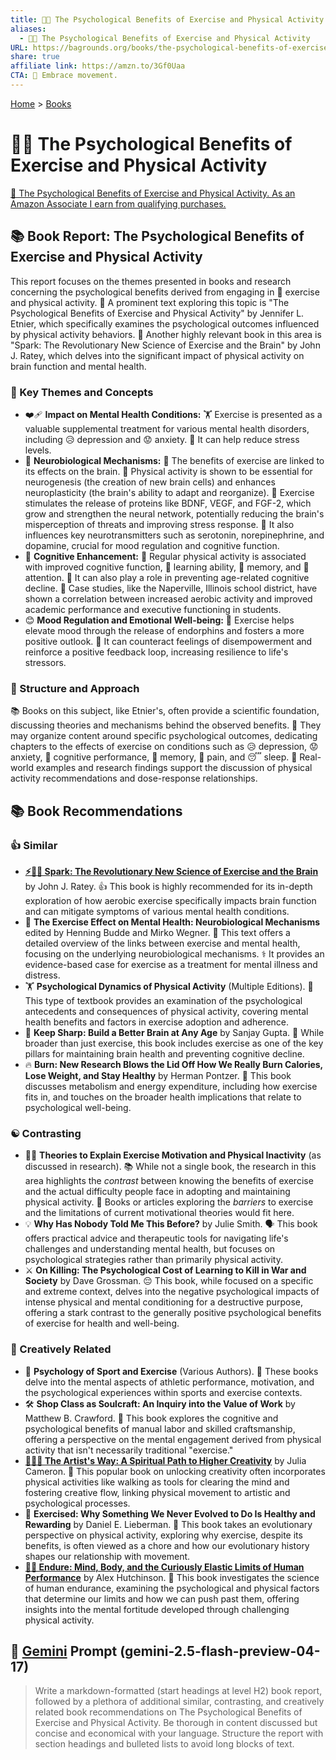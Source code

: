 ```yaml
---
title: 🧠🏃 The Psychological Benefits of Exercise and Physical Activity
aliases:
  - 🧠🏃 The Psychological Benefits of Exercise and Physical Activity
URL: https://bagrounds.org/books/the-psychological-benefits-of-exercise-and-physical-activity
share: true
affiliate link: https://amzn.to/3Gf0Uaa
CTA: 💪 Embrace movement.
---
```

[Home](../index.md) > [Books](./index.md)  
# 🧠🏃 The Psychological Benefits of Exercise and Physical Activity  
[🛒 The Psychological Benefits of Exercise and Physical Activity. As an Amazon Associate I earn from qualifying purchases.](https://amzn.to/3Gf0Uaa)  
  
## 📚 Book Report: The Psychological Benefits of Exercise and Physical Activity  
  
This report focuses on the themes presented in books and research concerning the psychological benefits derived from engaging in 🏃 exercise and physical activity. 🧠 A prominent text exploring this topic is "The Psychological Benefits of Exercise and Physical Activity" by Jennifer L. Etnier, which specifically examines the psychological outcomes influenced by physical activity behaviors. 🧠 Another highly relevant book in this area is "Spark: The Revolutionary New Science of Exercise and the Brain" by John J. Ratey, which delves into the significant impact of physical activity on brain function and mental health.  
  
### 🧠 Key Themes and Concepts  
  
* ❤️‍🩹 **Impact on Mental Health Conditions:** 🏋️ Exercise is presented as a valuable supplemental treatment for various mental health disorders, including 😥 depression and 😟 anxiety. 🧘 It can help reduce stress levels.  
* 🧠 **Neurobiological Mechanisms:** 🔬 The benefits of exercise are linked to its effects on the brain. 🏃 Physical activity is shown to be essential for neurogenesis (the creation of new brain cells) and enhances neuroplasticity (the brain's ability to adapt and reorganize). 💪 Exercise stimulates the release of proteins like BDNF, VEGF, and FGF-2, which grow and strengthen the neural network, potentially reducing the brain's misperception of threats and improving stress response. 🧠 It also influences key neurotransmitters such as serotonin, norepinephrine, and dopamine, crucial for mood regulation and cognitive function.  
* 🧠 **Cognitive Enhancement:** 🏃 Regular physical activity is associated with improved cognitive function, 🧠 learning ability, 🧠 memory, and 👀 attention. 👴 It can also play a role in preventing age-related cognitive decline. 🏫 Case studies, like the Naperville, Illinois school district, have shown a correlation between increased aerobic activity and improved academic performance and executive functioning in students.  
* 😊 **Mood Regulation and Emotional Well-being:** 🏃 Exercise helps elevate mood through the release of endorphins and fosters a more positive outlook. 💪 It can counteract feelings of disempowerment and reinforce a positive feedback loop, increasing resilience to life's stressors.  
  
### 📖 Structure and Approach  
  
📚 Books on this subject, like Etnier's, often provide a scientific foundation, discussing theories and mechanisms behind the observed benefits. 🧠 They may organize content around specific psychological outcomes, dedicating chapters to the effects of exercise on conditions such as 😥 depression, 😟 anxiety, 🧠 cognitive performance, 🧠 memory, 🤕 pain, and 😴 sleep. 🔬 Real-world examples and research findings support the discussion of physical activity recommendations and dose-response relationships.  
  
## 📚 Book Recommendations  
  
### 👍 Similar  
  
* **[⚡🧠🏃 Spark: The Revolutionary New Science of Exercise and the Brain](./spark-the-revolutionary-new-science-of-exercise-and-the-brain.md)** by John J. Ratey. 👍 This book is highly recommended for its in-depth exploration of how aerobic exercise specifically impacts brain function and can mitigate symptoms of various mental health conditions.  
* 🧠 **The Exercise Effect on Mental Health: Neurobiological Mechanisms** edited by Henning Budde and Mirko Wegner. 🔬 This text offers a detailed overview of the links between exercise and mental health, focusing on the underlying neurobiological mechanisms. ⚕️ It provides an evidence-based case for exercise as a treatment for mental illness and distress.  
* 🏋️ **Psychological Dynamics of Physical Activity** (Multiple Editions). 🧠 This type of textbook provides an examination of the psychological antecedents and consequences of physical activity, covering mental health benefits and factors in exercise adoption and adherence.  
* 🧠 **Keep Sharp: Build a Better Brain at Any Age** by Sanjay Gupta. 👴 While broader than just exercise, this book includes exercise as one of the key pillars for maintaining brain health and preventing cognitive decline.  
* 🔥 **Burn: New Research Blows the Lid Off How We Really Burn Calories, Lose Weight, and Stay Healthy** by Herman Pontzer. 🍎 This book discusses metabolism and energy expenditure, including how exercise fits in, and touches on the broader health implications that relate to psychological well-being.  
  
### ☯️ Contrasting  
  
* 🙅‍♀️ **Theories to Explain Exercise Motivation and Physical Inactivity** (as discussed in research). 📚 While not a single book, the research in this area highlights the *contrast* between knowing the benefits of exercise and the actual difficulty people face in adopting and maintaining physical activity. 🚧 Books or articles exploring the *barriers* to exercise and the limitations of current motivational theories would fit here.  
* 💡 **Why Has Nobody Told Me This Before?** by Julie Smith. 🗣️ This book offers practical advice and therapeutic tools for navigating life's challenges and understanding mental health, but focuses on psychological strategies rather than primarily physical activity.  
* ⚔️ **On Killing: The Psychological Cost of Learning to Kill in War and Society** by Dave Grossman. 😔 This book, while focused on a specific and extreme context, delves into the negative psychological impacts of intense physical and mental conditioning for a destructive purpose, offering a stark contrast to the generally positive psychological benefits of exercise for health and well-being.  
  
### 🎨 Creatively Related  
  
* 🧠 **Psychology of Sport and Exercise** (Various Authors). 🏅 These books delve into the mental aspects of athletic performance, motivation, and the psychological experiences within sports and exercise contexts.  
* 🛠️ **Shop Class as Soulcraft: An Inquiry into the Value of Work** by Matthew B. Crawford. 🧠 This book explores the cognitive and psychological benefits of manual labor and skilled craftsmanship, offering a perspective on the mental engagement derived from physical activity that isn't necessarily traditional "exercise."  
* **[🎨🙏✨ The Artist's Way: A Spiritual Path to Higher Creativity](./the-artists-way.md)** by Julia Cameron. 🚶 This popular book on unlocking creativity often incorporates physical activities like walking as tools for clearing the mind and fostering creative flow, linking physical movement to artistic and psychological processes.  
* 🏃 **Exercised: Why Something We Never Evolved to Do Is Healthy and Rewarding** by Daniel E. Lieberman. 🐒 This book takes an evolutionary perspective on physical activity, exploring why exercise, despite its benefits, is often viewed as a chore and how our evolutionary history shapes our relationship with movement.  
* **[💪🧠 Endure: Mind, Body, and the Curiously Elastic Limits of Human Performance](./endure-mind-body-and-the-curiously-elastic-limits-of-human-performance.md)** by Alex Hutchinson. 🧠 This book investigates the science of human endurance, examining the psychological and physical factors that determine our limits and how we can push past them, offering insights into the mental fortitude developed through challenging physical activity.  
  
## 💬 [Gemini](../software/gemini.md) Prompt (gemini-2.5-flash-preview-04-17)  
> Write a markdown-formatted (start headings at level H2) book report, followed by a plethora of additional similar, contrasting, and creatively related book recommendations on The Psychological Benefits of Exercise and Physical Activity. Be thorough in content discussed but concise and economical with your language. Structure the report with section headings and bulleted lists to avoid long blocks of text.